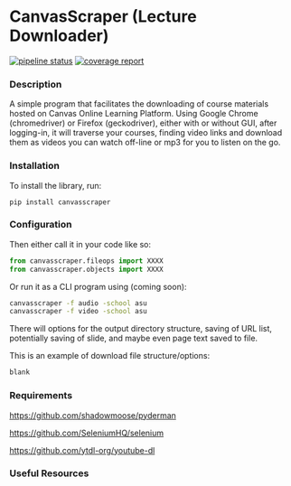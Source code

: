   # CanvasScraper (Lecture Downloader) 
  [![pipeline status](https://gitlab.com/stucamp/canvasscraper/badges/master/pipeline.svg)](https://gitlab.com/stucamp/canvasscraper/commits/master)
  [![coverage report](https://gitlab.com/stucamp/canvasscraper/badges/master/coverage.svg)](https://gitlab.com/stucamp/canvasscraper/commits/master)

### Description

A simple program that facilitates the downloading of course materials hosted on Canvas Online Learning Platform.  Using Google Chrome (chromedriver) or Firefox (geckodriver), either with or without GUI, after logging-in, it will traverse your courses, finding video links and download them as videos you can watch off-line or mp3 for you to listen on the go.

### Installation

To install the library, run:

```
pip install canvasscraper
```

### Configuration

Then either call it in your code like so:

```python
from canvasscraper.fileops import XXXX
from canvasscraper.objects import XXXX
```

Or run it as a CLI program using (coming soon):

```bash
canvasscraper -f audio -school asu
canvasscraper -f video -school asu
```

There will options for the output directory structure, saving of URL list, potentially saving of slide, and 
maybe even page text saved to file.

This is an example of download file structure/options:
```python
blank
```

### Requirements

https://github.com/shadowmoose/pyderman

https://github.com/SeleniumHQ/selenium

https://github.com/ytdl-org/youtube-dl

### Useful Resources
